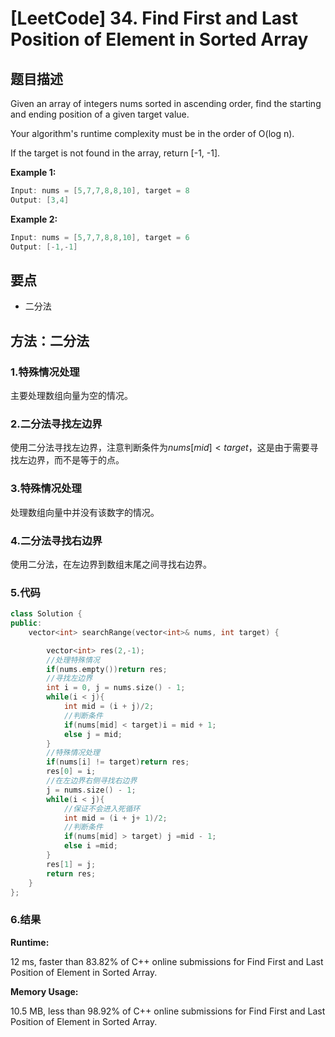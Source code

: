 # [LeetCode] 34. Find First and Last Position of Element in Sorted Array

## 题目描述

Given an array of integers nums sorted in ascending order, find the starting and ending position of a given target value.

Your algorithm's runtime complexity must be in the order of O(log n).

If the target is not found in the array, return [-1, -1].

**Example 1:**

```C++
Input: nums = [5,7,7,8,8,10], target = 8
Output: [3,4]
```

**Example 2:**

```C++
Input: nums = [5,7,7,8,8,10], target = 6
Output: [-1,-1]
```

## 要点

* 二分法

## 方法：二分法

### 1.特殊情况处理

主要处理数组向量为空的情况。

### 2.二分法寻找左边界

使用二分法寻找左边界，注意判断条件为$nums[mid] < target$，这是由于需要寻找左边界，而不是等于的点。

### 3.特殊情况处理

处理数组向量中并没有该数字的情况。

### 4.二分法寻找右边界

使用二分法，在左边界到数组末尾之间寻找右边界。

### 5.代码

```C++
class Solution {
public:
    vector<int> searchRange(vector<int>& nums, int target) {

        vector<int> res(2,-1); 
        //处理特殊情况
        if(nums.empty())return res;
        //寻找左边界
        int i = 0, j = nums.size() - 1;
        while(i < j){
            int mid = (i + j)/2;
            //判断条件
            if(nums[mid] < target)i = mid + 1;
            else j = mid;
        }
        //特殊情况处理
        if(nums[i] != target)return res;
        res[0] = i;
        //在左边界右侧寻找右边界
        j = nums.size() - 1;
        while(i < j){
            //保证不会进入死循环
            int mid = (i + j+ 1)/2;
            //判断条件
            if(nums[mid] > target) j =mid - 1;
            else i =mid;
        }
        res[1] = j;
        return res;
    }
};
```

### 6.结果

**Runtime:**

12 ms, faster than 83.82% of C++ online submissions for Find First and Last Position of Element in Sorted Array.

**Memory Usage:**

10.5 MB, less than 98.92% of C++ online submissions for Find First and Last Position of Element in Sorted Array.

